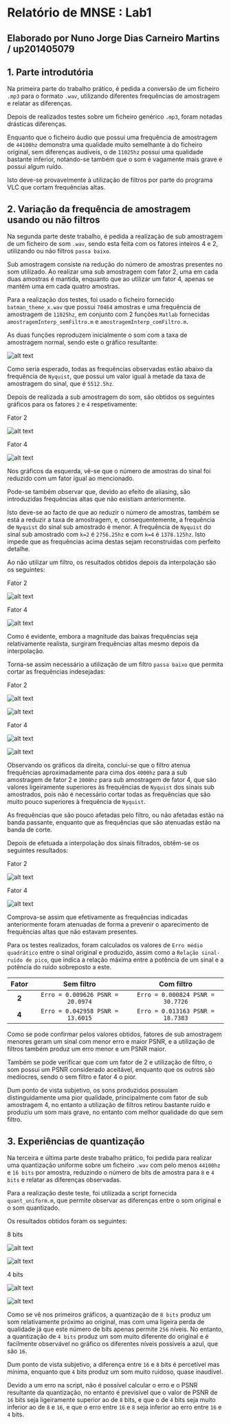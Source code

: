 # Relatório de MNSE : Lab1
## Elaborado por Nuno Jorge Dias Carneiro Martins / up201405079

## 1. Parte introdutória

Na primeira parte do trabalho prático, é pedida a conversão de um ficheiro `.mp3` para o formato `.wav`, utilizando diferentes frequências de amostragem e relatar as diferenças.

Depois de realizados testes sobre um ficheiro genérico `.mp3`, foram notadas drásticas diferenças.

Enquanto que o ficheiro áudio que possui uma frequência de amostragem de `44100hz` demonstra uma qualidade muito semelhante à do ficheiro original, sem diferenças audíveis, o de `11025hz` possui uma qualidade bastante inferior, notando-se também que o som é vagamente mais grave e possui algum ruído.

Isto deve-se provavelmente à utilização de filtros por parte do programa VLC que cortam frequências altas.

## 2. Variação da frequência de amostragem usando ou não filtros

Na segunda parte deste trabalho, é pedida a realização de sub amostragem de um ficheiro de som `.wav`, sendo esta feita com os fatores inteiros 4 e 2, utilizando ou não filtros `passa baixo`.

Sub amostragem consiste na redução do número de amostras presentes no som utilizado. Ao realizar uma sub amostragem com fator 2, uma em cada duas amostras é mantida, enquanto que ao utilizar um fator 4, apenas se mantém uma em cada quatro amostras.

Para a realização dos testes, foi usado o ficheiro fornecido `batman_theme_x.wav` que possui `70464` amostras e uma frequência de amostragem de `11025hz`, em conjunto com 2 funções `Matlab` fornecidas `amostragemInterp_semFiltro.m` e `amostragemInterp_comFiltro.m`.

As duas funções reproduzem inicialmente o som com a taxa de amostragem normal, sendo este o gráfico resultante:

![alt text](nofilter4\1c364f7ec50da941afaf4f1de7d8d5ea.png)

Como seria esperado, todas as frequências observadas estão abaixo da frequência de `Nyquist`, que possui um valor igual à metade da taxa de amostragem do sinal, que é `5512.5hz`.

Depois de realizada a sub amostragem do som, são obtidos os seguintes gráficos para os fatores `2` e `4` respetivamente:

Fator 2

![alt text](nofilter2\c35ed5552e079b78116896e34404ee06.png)

Fator 4

![alt text](nofilter4\d280ad776363626c15eeafe0533d02d5.png)

Nos gráficos da esquerda, vê-se que o número de amostras do sinal foi reduzido com um fator igual ao mencionado.

Pode-se também observar que, devido ao efeito de aliasing, são introduzidas frequências altas que não existiam anteriormente.

Isto deve-se ao facto de que ao reduzir o número de  amostras, também se está a reduzir a taxa de amostragem, e, consequentemente, a frequência de `Nyquist` do sinal sub amostrado é menor. A frequência de `Nyquist` do sinal sub amostrado com `k=2` é `2756.25hz` e com `k=4` é `1378.125hz`. Isto impede que as frequências acima destas sejam reconstruidas com perfeito detalhe.

Ao não utilizar um filtro, os resultados obtidos depois da interpolação são os seguintes:

Fator 2

![alt text](nofilter2\9c2d8fd85250e059bef935345be195fe.png)

Fator 4

![alt text](nofilter4\5412a0ee2e0b0ac4be722ea34a9609be.png)

Como é evidente, embora a magnitude das baixas frequências seja relativamente realista, surgiram frequências altas mesmo depois da interpolação.

Torna-se assim necessário a utilização de um filtro `passa baixo` que permita cortar as frequências indesejadas:

Fator 2


![alt text](filter2\e4d1c32bdf4266485ed5d2e9014990c6.png)

![alt text](filter2\1a6f71e0ae7a5a075bae39dd54145b2a.png)

Fator 4

![alt text](filter4\235f06bfae815f542e595ad6856e45b5.png)

![alt text](filter4\fa3d65ee1267e0861d46d88f07d529c4.png)

Observando os gráficos da direita, conclui-se que o filtro atenua frequências aproximadamente para cima dos `4000hz` para a sub amostragem de fator 2 e `2000hz` para sub amostragem de fator 4, que são valores ligeiramente superiores às frequências de `Nyquist` dos sinais sub amostrados, pois não é necessário cortar todas as frequências que são muito pouco superiores à frequência de `Nyquist`.

As frequências que são pouco afetadas pelo filtro, ou não afetadas estão na banda passante, enquanto que as frequências que são atenuadas estão na banda de corte.

Depois de efetuada a interpolação dos sinais filtrados, obtêm-se os seguintes resultados:

Fator 2

![alt text](filter2\923e1c8eb8abb9dcc18fd9070638387b.png)

Fator 4

![alt text](filter4\a059a12f126ae764a3382957aeb0b688.png)

Comprova-se assim que efetivamente as frequências indicadas anteriormente foram atenuadas de forma a prevenir o aparecimento de frequências altas que não estavam presentes.

Para os testes realizados, foram calculados os valores de `Erro médio quadrático` entre o sinal original e produzido, assim como a `Relação sinal-ruído de pico`, que indica a relação máxima entre a potência de um sinal e a potência do ruído sobreposto a este.

|Fator|Sem filtro|Com filtro| 
|:-:|:-:|:-:|
|**2**|`Erro = 0.009626 PSNR = 20.0974`|`Erro = 0.000824 PSNR = 30.7726`|
|**4**|`Erro = 0.042958 PSNR = 13.6015`|`Erro = 0.013163 PSNR = 18.7383`|

Como se pode confirmar pelos valores obtidos, fatores de sub amostragem menores geram um sinal com menor erro e maior PSNR, e a utilização de filtros também produz um erro menor e um PSNR maior.

Também se pode verificar que com um fator de 2 e utilização de filtro, o som possui um PSNR considerado aceitável, enquanto que os outros são medíocres, sendo o sem filtro e fator 4 o pior.

Dum ponto de vista subjetivo, os sons produzidos possuíam distinguidamente uma pior qualidade, principalmente com fator de sub amostragem 4, no entanto a utilização de filtros retirou bastante ruído e produziu um som mais grave, no entanto com melhor qualidade do que sem filtro.

## 3. Experiências de quantização

Na terceira e última parte deste trabalho prático, foi pedida para realizar uma quantização uniforme sobre um ficheiro `.wav` com pelo menos `44100hz` e `16 bits` por amostra, reduzindo o número de bits de amostra para `8` e `4 bits` e relatar as diferenças observadas.

Para a realização deste teste, foi utilizada a script fornecida `quant_uniform.m`, que permite observar as diferenças entre o som original e o som quantizado.

Os resultados obtidos foram os seguintes:

8 bits

![alt text](8bits/894dee9396ac1fc440e0469c8d6f8963.png)

![alt text](8bits/4e2b27b1407070e33f6d5b383cbaa699.png)

4 bits

![alt text](4bits/05cdf217cd23fc360c6f217a9ae1c260.png)

![alt text](4bits/785ada6286a7db501ecb516af5629d35.png)

Como se vê nos primeiros gráficos, a quantização de `8 bits` produz um som relativamente próximo ao original, mas com uma ligeira perda de qualidade já que este número de bits apenas permite `256` níveis. No entanto, a quantização de `4 bits` produz um som muito diferente do original e é facilmente observável no gráfico os diferentes níveis possiveis a azul, que são `16`.

Dum ponto de vista subjetivo, a diferença entre `16` e `8` bits é percetível mas mínima, enquanto que `4` bits produz um som muito ruidoso, quase inaudível.

Devido a um erro na script, não é possível calcular o erro e o PSNR resultante da quantização, no entanto é previsível que o valor de PSNR de `16` bits seja ligeiramente superior ao de `8` bits, e que o de `4` bits seja muito inferior ao de `8` e `16`, e que o erro entre `16` e `8` seja inferior ao erro entre `16` e `4` bits.